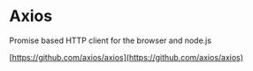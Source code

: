 # Axios

Promise based HTTP client for the browser and node.js

[https://github.com/axios/axios](https://github.com/axios/axios)

